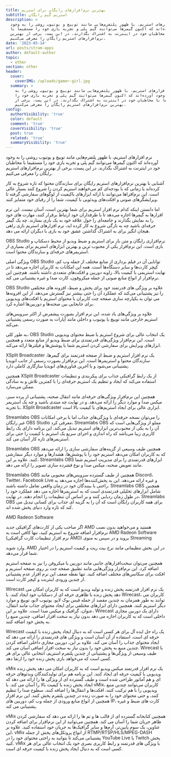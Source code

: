 ```yaml
---
title: بهترین نرم‌افزار‌های رایگان برای استریم
subtitle: استریم گیم رایگان
description: >
  نرم افزار‌های استریم، با ظهور پلتفرم‌هایی مانند توییچ و یوتیوب روشی را به وجود
  آورده‌اند که اکنون گیمر‌ها می‌توانند گیم پلی و تجربه بازی خود را مستقیما با
  مخاطبان خود در اینترنت به اشتراک بگذارند. در این پست، برخی از بهترین
  نرم‌افزارهای استریم رایگان را معرفی می‌کنیم.
date: '2023-05-14'
url: posts/stram-apps
author: default-author
topic:
  - other
section: other
header:
  cover:
    coverIMG: /uploads/gamer-girl.jpg
  summary: >
    نرم افزار‌های استریم، با ظهور پلتفرم‌هایی مانند توییچ و یوتیوب روشی را به
    وجود آورده‌اند که اکنون گیمر‌ها می‌توانند گیم پلی و تجربه بازی خود را
    مستقیما با مخاطبان خود در اینترنت به اشتراک بگذارند. در این پست، برخی از
    بهترین نرم‌افزارهای استریم رایگان را معرفی می‌کنیم.
config:
  authorVisibility: 'true'
  color: default
  comment: 'true'
  coverVisibility: 'true'
  post: true
  related: 'true'
  summaryVisibility: 'true'
---
```

نرم افزار‌های استریم، با ظهور پلتفرم‌هایی مانند توییچ و یوتیوب روشی را به وجود آورده‌اند که اکنون گیمر‌ها می‌توانند گیم پلی و تجربه بازی خود را مستقیما با مخاطبان خود در اینترنت به اشتراک بگذارند. در این پست، برخی از بهترین نرم‌افزارهای استریم رایگان را معرفی می‌کنیم.



آشنایی با بهترین نرم‌افزار‌های استریم رایگان برای سازندگان محتوا که تازه شروع به کار کرده‌اند یا زمانی که با بودجه‌ای کم می‌خواهند استریم کردن را شروع کنند بسیار عالی است. این نرم‌افزا‌ها می‌توانند با ارائه ابزارهای باکیفیت از لوگو‌های سفارشی گرفته تا ویرایشگرهای صوتی و افکت‌های ویدئویی با کیفیت، شما را از رقبای خود متمایز کنند.



اما دانستن اینکه کدام نرم افزار استریم برای شما بهترین است، آسان نیست. این نرم افزار‌ها به گیمرها اجازه می‌دهد تا با طرفداران خود ارتباط برقرار کنند، مهارت های خود را به نمایش بگذارند و جامعه‌ای را حول علاقه خود به یک بازی بسازند. چه یک گیمر حرفه‌ای باشید چه به تازگی شروع به کار کرده اید، نرم افزار‌های استریم بازی راهی هیجان انگیز برای به اشتراک گذاشتن عشق خود به بازی با دیگران ارائه می دهد. 





OBS Studio نرم‌افزاری رایگان و متن باز برای استریم و ضبط ویدیو از محیط دسکتاپ و بازی‌ است. این نرم‌افزار یکی از محبوب ترین و بهترین ابزارهای استریم برای بسیاری از استریمر‌های حرفه‌ای و سازندگان محتوا است.



ویژگی اصلی OBS Studio توانایی آن در فیلم برداری از منابع مختلف از جمله وب کم، کپچر کارت‌‌ها و سایر دستگاه‌ها است. همه این امکانات به کاربران اجازه می‌دهد تا در نهایت استریمی با کیفیت بالا، زاویه‌ دوربین و افکت‌های متعددی داشته باشند. هم‌چنین این نرم‌افزار از انواع منابع صوتی از جمله میکروفون، کارت صدا و غیره پشتیبانی می کند.



 OBS Studio علاوه بر ویژگی های قدرتمند خود برای پخش و ضبط، افزونه های مختلفی را نیز پشتیبانی می‌کند که عملکرد آن را حتی بیشتر نیز گسترش می‌دهد. از این افزونه‌ها می توان به یکپارچه سازی صفحه چت کاربران با محتوای استریم یا افکت‌های ویدیویی برای جابجایی بین صحنه‌ها و دوربین‌ها اشاره کرد.



علاوه بر ویژگی‌های یاد شده، این نرم افزار بصورت پیشفرض از اکثر سرویس‌های استریم خارجی مانند توییچ یا یوتیوب و داخلی مانند آپارات به صورت رسمی پشتیبانی می‌کند.



به طور کلی، OBS Studio یک انتخاب عالی برای شروع استریم یا ضبط محتوای ویدیویی است.  این نرم‌افزار ویژگی‌های قدرتمندی برای ضبط ویدیو از منابع متعدد و همچنین ابزارهای ویرایش برای سفارشی کردن استریم شما با پوشش‌ها و فیلترها ارائه می‌کند.











XSplit Broadcaster یک نرم افزار استریم و ضبط از صفحه قدرتمند برای گیمرها، سازندگان محتوا و استریمرها است. این نرم‌افزار بصورت رسمی از جانب انویدیا پشتیبانی می‌شود و با آخرین فناوری‌های انویدیا سازگاری کاملی دارد.



همچنین XSplit Broadcaster از یک رابط گرافیکی جذاب برای پیکربندی و تنظیمات استفاده می‌کند که ایجاد و تنظیم یک استریم‌ حرفه‌ای را با کمترین تلاش و به سادگی ممکن می‌سازد.



همچنین این نرم‌افزار ویژگی‌های حرفه‌ای مانند انتقال صحنه، پشتیبانی از پرده سبز، میکس صدا و موارد دیگر را ارائه می‌دهد. و در نهایت چه مبتدی باشید و چه یک استریمر با تجربه، XSplit Broadcaster ابزاری عالی برای ایجاد استریم‌های با کیفیت بالا است.









Streamlabs OBS را می‌توان نسخه حرفه‌ای با ویژگی‌های جذاب اما با برخی امکانات غیر رایگان OBS Studio معرفی کرد، Streamlabs OBS مملو از ویژگی‌هایی است که آن را به یکی از محبوب‌ترین ابزار‌های استریم تبدیل می‌کند. این برنامه دارای یک رابط کاربری زیبا می‌باشد که راه اندازی و اجرای سریع یک استریم با کیفیت را حتی برای استریمرهای تازه کار آسان می کند.



Streamlabs OBS همچنین طیف وسیعی از گزینه‌های سفارشی‌ سازی را ارائه می‌دهد که به کاربران امکان می‌دهد استریم‌ خود را با پوشش‌ها، هشدارها و موارد دیگر سفارشی کنند. علاوه بر این، Streamlabs OBS ابزارهای قدرتمندی را برای مدیریت استریم شما مانند تعویض صحنه، میکس صدا و نوع فشرده سازی تصویر را ارائه می دهد.



Streamlabs OBS همچنین از طیف گسترده سرویس‌های محبوبی مانند Discord، Twitter، Facebook Live و غیره ارائه می‌دهد. این به پخش‌کننده‌ها اجازه می‌دهد به راحتی با بینندگان خود در زمان واقعی تعامل داشته باشند. Streamlabs OBS همچنین شامل ابزارهای تحلیلی قدرتمندی است که به استریمرها اجازه می دهد عملکرد خود را در طول زمان ردیابی کنند و بر اساس آن تنظیمات را انجام دهند. در نهایت، Streamlabs OBS برای همه کاربران رایگان است که آن را به گزینه ای جذاب برای کسانی تبدیل می کند که تازه وارد دنیای پخش شده اند.







AMD Radeon Software

اگر صاحب یکی از کارت‌های گرافیکی جدید AMD هستید و می‌خواهید بدون نصب نرم‌افزار اضافه شروع به استریم کنید، تنها کافی است به AMD Radeon Software (نرم افزار تنظیمات کارت گرافیکی AMD) بروید و در سپس به منوی Streaming

وارد شوید. AMD در این بخش تنظیماتی مانند نرخ بیت ریت و کیفیت استریم را در اختیار شما قرار می‌دهد.

همچنین می‌توان سخت‌افزار‌‌های جانبی مانند دوربین یا میکروفن را نیز به صفحه استریم اضافه کرد. این نرم‌افزار ویژگی‌هایی مانند تطبیق صفحه چت بر روی صفحه استریم و افکت برای سکانس‌های مختلف اضافه کنید. تنها نقطه ضعف این نرم افزار عدم پشتیبانی از چندین ورودی اینترنت و کپچر کارت است. 











Wirecast یک نرم افزار قدرتمند پخش زنده و تولید ویدیو است که به کاربران امکان می دهد پخش زنده با ظاهری حرفه ای از دسکتاپ خود ایجاد کنند. با Wirecast، کاربران می توانند به طور همزمان به چندین مقصد از جمله فیس بوک لایو، یوتیوب لایو، توییچ و موارد دیگر استریم کنند. همچنین دارای ابزارهای مختلفی برای ایجاد محتوای جذاب مانند انتقال، عنوان، گرافیک و میکس صدا است. علاوه بر این، Wirecast دارای یک دوربین مجازی داخلی است که به کاربران اجازه می دهد بدون نیاز به سخت افزار اضافی، چندین منبع را به پخش خود اضافه کنند.



Wirecast یک راه حل ایده آل برای هر کسی است که به دنبال ایجاد پخش زنده با کیفیت حرفه ای است. استفاده از آن آسان است و ویژگی های قدرتمندی را ارائه می دهد که ایجاد محتوای جذاب را آسان می کند. علاوه بر این، دوربین مجازی داخلی اضافه کردن چندین منبع به پخش خود را بدون نیاز به سخت افزار اضافی آسان می کند. Wirecast با طیف وسیعی از ویژگی‌ها و پشتیبانی از چندین پلتفرم استریم، انتخابی عالی برای هر کسی است که می‌خواهد بازی پخش زنده خود را ارتقا دهد.



vMix یک نرم افزار قدرتمند میکس ویدیو است که به کاربران امکان می دهد پخش زنده ویدیویی با کیفیت حرفه ای ایجاد کنند. این برنامه هم برای تولیدکنندگان ویدئوهای حرفه ای و هم آماتور طراحی شده است و طیف گسترده ای از ویژگی ها را ارائه می دهد که ایجاد پخش زنده با کیفیت بالا را آسان می کند. با vMix، کاربران می‌توانند چندین منبع ویدیویی را با هم ترکیب کنند، افکت‌ها و انتقال‌ها را اضافه کنند، سطوح صدا را تنظیم کنند، و حتی محتوای خود را به صورت زنده در چندین پلتفرم پخش کنند. این نرم افزار همچنین از انواع منابع ورودی از جمله وب کم، دوربین های IP، کارت های ضبط و غیره پشتیبانی می کند.



vMix همچنین کتابخانه گسترده ای از قالب ها و تم ها را ارائه می دهد که سفارشی کردن ظاهر جریان شما را آسان می کند. همچنین می‌توانید از این نرم‌افزار برای اضافه کردن عناوین، یک سوم پایین‌تر، آرم‌ها و سایر گرافیک‌ها به جریان خود استفاده کنید. علاوه بر این، vMix از انواع پروتکل‌های پخش از جمله RTMP/RTSP/HLS/MPEG-DASH پشتیبانی می‌کند تا بتوانید به راحتی محتوای خود را در YouTube Live یا Twitch پخش کنید. vMix با ویژگی های قدرتمند و رابط کاربری بصری خود یک انتخاب عالی برای هر کسی است که به دنبال ایجاد پخش زنده با کیفیت حرفه ای است.
